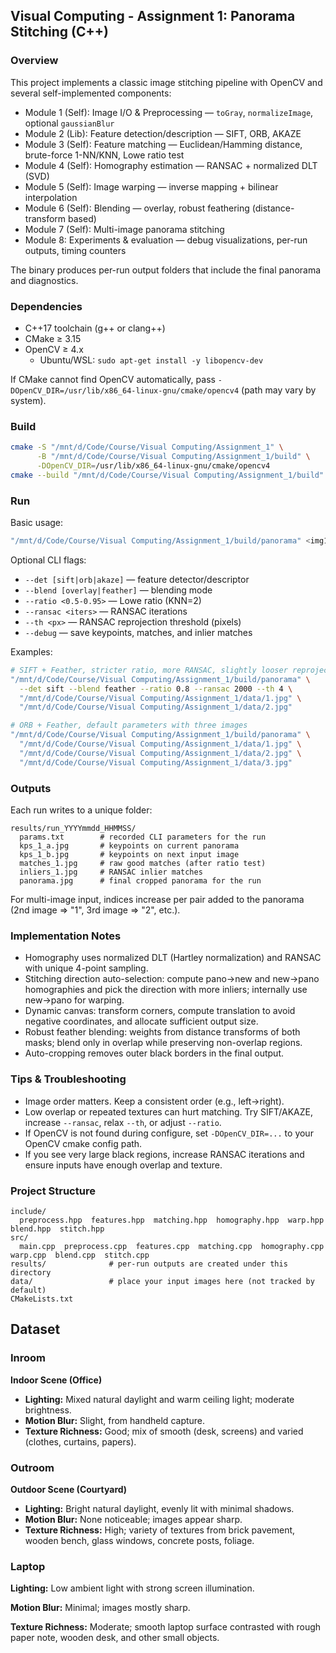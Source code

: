 ## Visual Computing - Assignment 1: Panorama Stitching (C++)

### Overview
This project implements a classic image stitching pipeline with OpenCV and several self-implemented components:

- Module 1 (Self): Image I/O & Preprocessing — `toGray`, `normalizeImage`, optional `gaussianBlur`
- Module 2 (Lib): Feature detection/description — SIFT, ORB, AKAZE
- Module 3 (Self): Feature matching — Euclidean/Hamming distance, brute-force 1-NN/KNN, Lowe ratio test
- Module 4 (Self): Homography estimation — RANSAC + normalized DLT (SVD)
- Module 5 (Self): Image warping — inverse mapping + bilinear interpolation
- Module 6 (Self): Blending — overlay, robust feathering (distance-transform based)
- Module 7 (Self): Multi-image panorama stitching
- Module 8: Experiments & evaluation — debug visualizations, per-run outputs, timing counters

The binary produces per-run output folders that include the final panorama and diagnostics.

### Dependencies
- C++17 toolchain (g++ or clang++)
- CMake ≥ 3.15
- OpenCV ≥ 4.x
  - Ubuntu/WSL: `sudo apt-get install -y libopencv-dev`

If CMake cannot find OpenCV automatically, pass `-DOpenCV_DIR=/usr/lib/x86_64-linux-gnu/cmake/opencv4` (path may vary by system).

### Build
```bash
cmake -S "/mnt/d/Code/Course/Visual Computing/Assignment_1" \
      -B "/mnt/d/Code/Course/Visual Computing/Assignment_1/build" \
      -DOpenCV_DIR=/usr/lib/x86_64-linux-gnu/cmake/opencv4
cmake --build "/mnt/d/Code/Course/Visual Computing/Assignment_1/build" -j
```

### Run
Basic usage:
```bash
"/mnt/d/Code/Course/Visual Computing/Assignment_1/build/panorama" <img1> <img2> [img3 ...]
```

Optional CLI flags:
- `--det [sift|orb|akaze]` — feature detector/descriptor
- `--blend [overlay|feather]` — blending mode
- `--ratio <0.5-0.95>` — Lowe ratio (KNN=2)
- `--ransac <iters>` — RANSAC iterations
- `--th <px>` — RANSAC reprojection threshold (pixels)
- `--debug` — save keypoints, matches, and inlier matches

Examples:
```bash
# SIFT + Feather, stricter ratio, more RANSAC, slightly looser reprojection threshold
"/mnt/d/Code/Course/Visual Computing/Assignment_1/build/panorama" \
  --det sift --blend feather --ratio 0.8 --ransac 2000 --th 4 \
  "/mnt/d/Code/Course/Visual Computing/Assignment_1/data/1.jpg" \
  "/mnt/d/Code/Course/Visual Computing/Assignment_1/data/2.jpg"

# ORB + Feather, default parameters with three images
"/mnt/d/Code/Course/Visual Computing/Assignment_1/build/panorama" \
  "/mnt/d/Code/Course/Visual Computing/Assignment_1/data/1.jpg" \
  "/mnt/d/Code/Course/Visual Computing/Assignment_1/data/2.jpg" \
  "/mnt/d/Code/Course/Visual Computing/Assignment_1/data/3.jpg"
```

### Outputs
Each run writes to a unique folder:
```
results/run_YYYYmmdd_HHMMSS/
  params.txt        # recorded CLI parameters for the run
  kps_1_a.jpg       # keypoints on current panorama
  kps_1_b.jpg       # keypoints on next input image
  matches_1.jpg     # raw good matches (after ratio test)
  inliers_1.jpg     # RANSAC inlier matches
  panorama.jpg      # final cropped panorama for the run
```
For multi-image input, indices increase per pair added to the panorama (2nd image => "1", 3rd image => "2", etc.).

### Implementation Notes
- Homography uses normalized DLT (Hartley normalization) and RANSAC with unique 4-point sampling.
- Stitching direction auto-selection: compute pano→new and new→pano homographies and pick the direction with more inliers; internally use new→pano for warping.
- Dynamic canvas: transform corners, compute translation to avoid negative coordinates, and allocate sufficient output size.
- Robust feather blending: weights from distance transforms of both masks; blend only in overlap while preserving non-overlap regions.
- Auto-cropping removes outer black borders in the final output.

### Tips & Troubleshooting
- Image order matters. Keep a consistent order (e.g., left→right).
- Low overlap or repeated textures can hurt matching. Try SIFT/AKAZE, increase `--ransac`, relax `--th`, or adjust `--ratio`.
- If OpenCV is not found during configure, set `-DOpenCV_DIR=...` to your OpenCV cmake config path.
- If you see very large black regions, increase RANSAC iterations and ensure inputs have enough overlap and texture.

### Project Structure
```
include/
  preprocess.hpp  features.hpp  matching.hpp  homography.hpp  warp.hpp  blend.hpp  stitch.hpp
src/
  main.cpp  preprocess.cpp  features.cpp  matching.cpp  homography.cpp  warp.cpp  blend.cpp  stitch.cpp
results/              # per-run outputs are created under this directory
data/                 # place your input images here (not tracked by default)
CMakeLists.txt
```

## Dataset

### Inroom

**Indoor Scene (Office)**

- **Lighting:** Mixed natural daylight and warm ceiling light; moderate brightness.
- **Motion Blur:** Slight, from handheld capture.
- **Texture Richness:** Good; mix of smooth (desk, screens) and varied (clothes, curtains, papers).

### Outroom

**Outdoor Scene (Courtyard)**

- **Lighting:** Bright natural daylight, evenly lit with minimal shadows.
- **Motion Blur:** None noticeable; images appear sharp.
- **Texture Richness:** High; variety of textures from brick pavement, wooden bench, glass windows, concrete posts, foliage.

### Laptop

**Lighting:** Low ambient light with strong screen illumination.

**Motion Blur:** Minimal; images mostly sharp.

**Texture Richness:** Moderate; smooth laptop surface contrasted with rough paper note, wooden desk, and other small objects.

